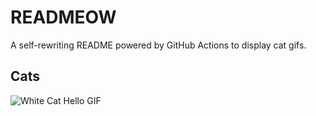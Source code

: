 # READMEOW

A self-rewriting README powered by GitHub Actions to display cat gifs.

## Cats

![White Cat Hello GIF](https://media4.giphy.com/media/v1.Y2lkPTlhY2QwMmRhMXFsbXBxc2J4eHFpZ3VxeWg1bDVqbW5qZmpkOG92NGt6MGw1dzBhNiZlcD12MV9naWZzX3NlYXJjaCZjdD1n/vFKqnCdLPNOKc/200.gif)
